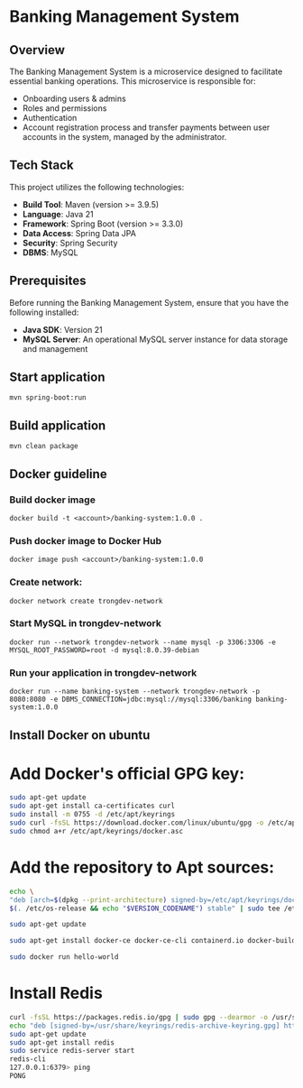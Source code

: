 # Banking Management System

## Overview
The Banking Management System is a microservice designed to facilitate essential banking operations.
This microservice is responsible for:
* Onboarding users & admins
* Roles and permissions
* Authentication
* Account registration process and transfer payments between user accounts in the system, managed by the administrator.

## Tech Stack
This project utilizes the following technologies:

- **Build Tool**: Maven (version >= 3.9.5)
- **Language**: Java 21
- **Framework**: Spring Boot (version >= 3.3.0)
- **Data Access**: Spring Data JPA
- **Security**: Spring Security
- **DBMS**: MySQL

## Prerequisites
Before running the Banking Management System, ensure that you have the following installed:

- **Java SDK**: Version 21 
- **MySQL Server**: An operational MySQL server instance for data storage and management

## Start application
`mvn spring-boot:run`

## Build application
`mvn clean package`

## Docker guideline
### Build docker image
`docker build -t <account>/banking-system:1.0.0 .`
### Push docker image to Docker Hub
`docker image push <account>/banking-system:1.0.0`
### Create network:
`docker network create trongdev-network`
### Start MySQL in trongdev-network
`docker run --network trongdev-network --name mysql -p 3306:3306 -e MYSQL_ROOT_PASSWORD=root -d mysql:8.0.39-debian`
### Run your application in trongdev-network
`docker run --name banking-system --network trongdev-network -p 8080:8080 -e DBMS_CONNECTION=jdbc:mysql://mysql:3306/banking banking-system:1.0.0`

## Install Docker on ubuntu

# Add Docker's official GPG key:
```bash
sudo apt-get update
sudo apt-get install ca-certificates curl
sudo install -m 0755 -d /etc/apt/keyrings
sudo curl -fsSL https://download.docker.com/linux/ubuntu/gpg -o /etc/apt/keyrings/docker.asc
sudo chmod a+r /etc/apt/keyrings/docker.asc
```

# Add the repository to Apt sources:
```bash
echo \
"deb [arch=$(dpkg --print-architecture) signed-by=/etc/apt/keyrings/docker.asc] https://download.docker.com/linux/ubuntu \
$(. /etc/os-release && echo "$VERSION_CODENAME") stable" | sudo tee /etc/apt/sources.list.d/docker.list > /dev/null

sudo apt-get update

sudo apt-get install docker-ce docker-ce-cli containerd.io docker-buildx-plugin docker-compose-plugin

sudo docker run hello-world
```

# Install Redis
```bash
curl -fsSL https://packages.redis.io/gpg | sudo gpg --dearmor -o /usr/share/keyrings/redis-archive-keyring.gpg
echo "deb [signed-by=/usr/share/keyrings/redis-archive-keyring.gpg] https://packages.redis.io/deb $(lsb_release -cs) main" | sudo tee /etc/apt/sources.list.d/redis.list
sudo apt-get update
sudo apt-get install redis
sudo service redis-server start
redis-cli
127.0.0.1:6379> ping
PONG
```